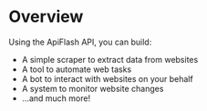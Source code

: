 # Overview

Using the ApiFlash API, you can build:

- A simple scraper to extract data from websites
- A tool to automate web tasks
- A bot to interact with websites on your behalf
- A system to monitor website changes
- ...and much more!
